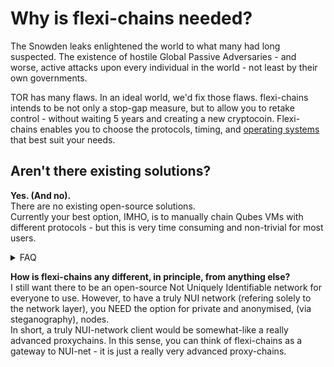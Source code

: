 <h1>Why is flexi-chains needed?</h1>

The Snowden leaks enlightened the world to what many had long suspected. The existence of hostile Global Passive Adversaries - and worse, active attacks upon every individual in the world - not least by their own governments.  

TOR has many flaws. In an ideal world, we'd fix those flaws. flexi-chains intends to be not only a stop-gap measure, but to allow you to retake control - without waiting 5 years and creating a new cryptocoin. Flexi-chains enables you to choose the protocols, timing, and [operating systems](https://qubes-os.org) that best suit your needs.  

<h2>Aren't there existing solutions?</h2>

**Yes. (And no).**  
There are no existing open-source solutions.  
Currently your best option, IMHO, is to manually chain Qubes VMs with different protocols - but this is very time consuming and non-trivial for most users.  

<details>
  <summary>FAQ</summary>
  
**You mentioned TOR?**  
[This recent article](https://www.bitdefender.com/blog/hotforsecurity/threat-actor-compromised-more-than-25-percent-of-tor-network-relays-research-shows) is one of an abundance of evidence as to why just using TOR is no longer reasonably secure.  
**What about [nym](https://nymtech.net/)?**  
Just using Nym has the same foundational issues that TOR does.  
</details>


**How is flexi-chains any different, in principle, from anything else?**  
I still want there to be an open-source Not Uniquely Identifiable network for everyone to use. 
However, to have a truly NUI network (refering solely to the network layer), you NEED the option for private and anonymised, (via steganography), nodes.  
In short, a truly NUI-network client would be somewhat-like a really advanced proxychains. In this sense, you can think of flexi-chains as a gateway to NUI-net - it is just a really very advanced proxy-chains.
